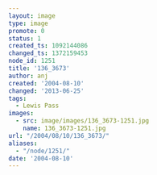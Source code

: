 ```yaml
---
layout: image
type: image
promote: 0
status: 1
created_ts: 1092144086
changed_ts: 1372159453
node_id: 1251
title: '136_3673'
author: anj
created: '2004-08-10'
changed: '2013-06-25'
tags:
  - Lewis Pass
images:
  - src: image/images/136_3673-1251.jpg
    name: 136_3673-1251.jpg
url: "/2004/08/10/136_3673/"
aliases:
  - "/node/1251/"
date: '2004-08-10'
---
```



